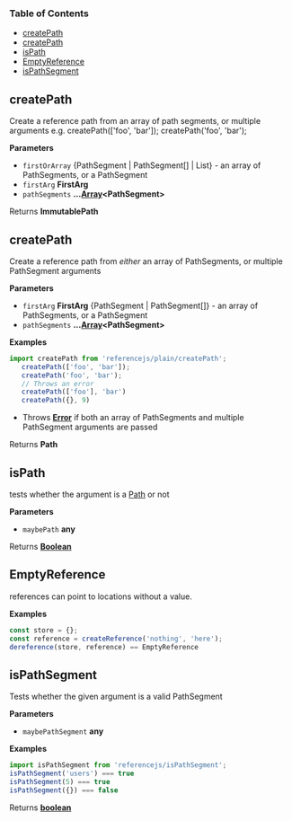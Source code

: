 <!-- Generated by documentation.js. Update this documentation by updating the source code. -->

### Table of Contents

-   [createPath](#createpath)
-   [createPath](#createpath-1)
-   [isPath](#ispath)
-   [EmptyReference](#emptyreference)
-   [isPathSegment](#ispathsegment)

## createPath

Create a reference path from an array of path segments, or multiple arguments
e.g.
 createPath(['foo', 'bar']);
 createPath('foo', 'bar');

**Parameters**

-   `firstOrArray`  {PathSegment | PathSegment\[] | List<PathSegment>} - an array of PathSegments, or a PathSegment
-   `firstArg` **FirstArg** 
-   `pathSegments` **...[Array](https://developer.mozilla.org/en-US/docs/Web/JavaScript/Reference/Global_Objects/Array)&lt;PathSegment>** 

Returns **ImmutablePath** 

## createPath

Create a reference path from _either_ an array of PathSegments, or multiple PathSegment arguments

**Parameters**

-   `firstArg` **FirstArg** {PathSegment | PathSegment\[]} - an array of PathSegments, or a PathSegment
-   `pathSegments` **...[Array](https://developer.mozilla.org/en-US/docs/Web/JavaScript/Reference/Global_Objects/Array)&lt;PathSegment>** 

**Examples**

```javascript
import createPath from 'referencejs/plain/createPath';
   createPath(['foo', 'bar']);
   createPath('foo', 'bar');
   // Throws an error
   createPath(['foo'], 'bar')
   createPath({}, 9)
```

-   Throws **[Error](https://developer.mozilla.org/en-US/docs/Web/JavaScript/Reference/Global_Objects/Error)** if both an array of PathSegments and multiple PathSegment arguments are passed

Returns **Path** 

## isPath

tests whether the argument is a [Path](Path) or not

**Parameters**

-   `maybePath` **any** 

Returns **[Boolean](https://developer.mozilla.org/en-US/docs/Web/JavaScript/Reference/Global_Objects/Boolean)** 

## EmptyReference

references can point to locations without a value.

**Examples**

```javascript
const store = {};
const reference = createReference('nothing', 'here');
dereference(store, reference) == EmptyReference
```

## isPathSegment

Tests whether the given argument is a valid PathSegment

**Parameters**

-   `maybePathSegment` **any** 

**Examples**

```javascript
import isPathSegment from 'referencejs/isPathSegment';
isPathSegment('users') === true
isPathSegment(5) === true
isPathSegment({}) === false
```

Returns **[boolean](https://developer.mozilla.org/en-US/docs/Web/JavaScript/Reference/Global_Objects/Boolean)** 
